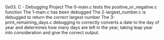 0x03. C - Debugging Project
The 0-main.c tests the positive_or_negative.c function
The 1-main.c has been debugged
The 2-largest_number.c is debugged to return the correct largest number
The 3-print_remaining_days.c  debugging to correctly converts a date to the day of year and determines how many days are left in the year, taking leap year into consideration and give the correct output.
